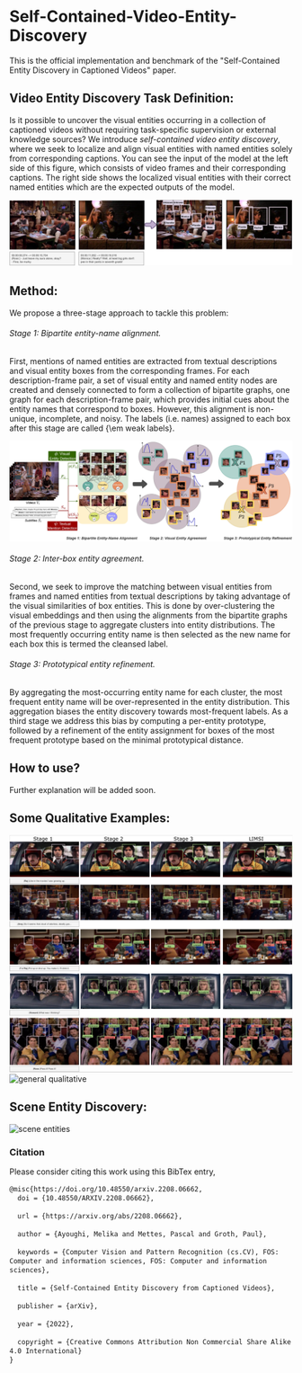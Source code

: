 # Self-Contained-Video-Entity-Discovery
This is the official implementation and benchmark of the "Self-Contained Entity Discovery in Captioned Videos"  paper.

## Video Entity Discovery Task Definition:
Is it possible to uncover the visual entities occurring in a collection of captioned videos without requiring task-specific supervision or external knowledge sources? We introduce *self-contained video entity discovery*, where we seek to localize and align visual entities with named entities solely from corresponding captions. You can see the input of the model at the left side of this figure, which consists of video frames and their corresponding captions. The right side shows the localized visual entities with their correct named entities which are the expected outputs of the model.

![problem definition](https://github.com/Melika-Ayoughi/Self-Contained-Video-Entity-Discovery/blob/master/images/probblem_definition.png)

## Method:
We propose a three-stage approach to tackle this problem:

###### Stage 1: Bipartite entity-name alignment.
First, mentions of named entities are extracted from textual descriptions and visual entity boxes from the corresponding frames. For each description-frame pair, a set of visual entity and named entity nodes are created and densely connected to form a collection of bipartite graphs, one graph for each description-frame pair, which provides initial cues about the entity names that correspond to boxes. However, this alignment is non-unique, incomplete, and noisy. The labels (i.e. names) assigned to each box after this stage are called {\em weak labels}.

![method](./images/method_2.png)

###### Stage 2: Inter-box entity agreement. 
Second, we seek to improve the matching between visual entities from frames and named entities from textual descriptions by taking advantage of the visual similarities of box entities. This is done by over-clustering the visual embeddings and then using the alignments from the bipartite graphs of the previous stage to aggregate clusters into entity distributions. The most frequently occurring entity name is then selected as the new name for each box this is termed the cleansed label.

###### Stage 3: Prototypical entity refinement.
By aggregating the most-occurring entity name for each cluster, the most frequent entity name will be over-represented in the entity distribution. This aggregation biases the entity discovery towards most-frequent labels. As a third stage we address this bias by computing a per-entity prototype, followed by a refinement of the entity assignment for boxes of the most frequent prototype based on the minimal prototypical distance.

## How to use?
Further explanation will be added soon.

## Some Qualitative Examples:
![with limsi](./images/qualitative.png)
![general qualitative](./images/general_qualitative.png)

## Scene Entity Discovery:
![scene entities](./images/scene.png) 

### Citation
Please consider citing this work using this BibTex entry,

```
@misc{https://doi.org/10.48550/arxiv.2208.06662,
  doi = {10.48550/ARXIV.2208.06662},
  
  url = {https://arxiv.org/abs/2208.06662},
  
  author = {Ayoughi, Melika and Mettes, Pascal and Groth, Paul},
  
  keywords = {Computer Vision and Pattern Recognition (cs.CV), FOS: Computer and information sciences, FOS: Computer and information sciences},
  
  title = {Self-Contained Entity Discovery from Captioned Videos},
  
  publisher = {arXiv},
  
  year = {2022},
  
  copyright = {Creative Commons Attribution Non Commercial Share Alike 4.0 International}
}

```
